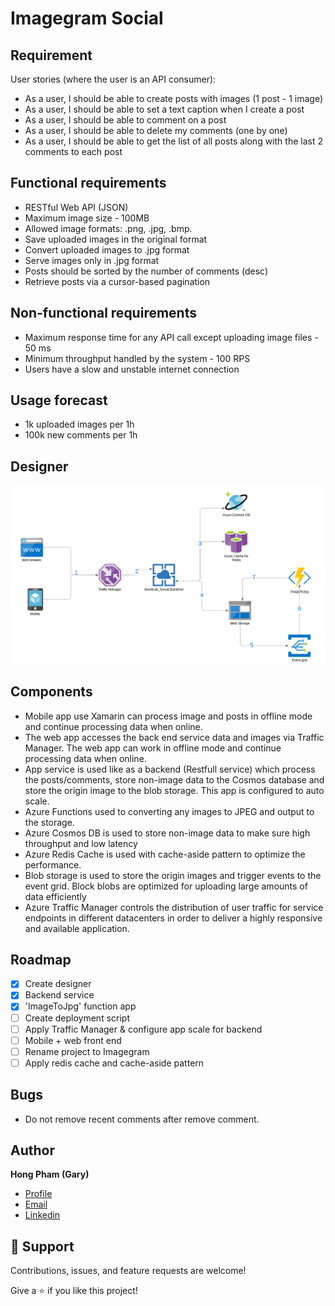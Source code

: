 # Imagegram Social

## Requirement
User stories (where the user is an API consumer):
- As a user, I should be able to create posts with images (1 post - 1 image)
- As a user, I should be able to set a text caption when I create a post
- As a user, I should be able to comment on a post
- As a user, I should be able to delete my comments (one by one)
- As a user, I should be able to get the list of all posts along with the last 2 comments
to each post

## Functional requirements
- RESTful Web API (JSON)
- Maximum image size - 100MB
- Allowed image formats: .png, .jpg, .bmp.
- Save uploaded images in the original format
- Convert uploaded images to .jpg format
- Serve images only in .jpg format
- Posts should be sorted by the number of comments (desc)
- Retrieve posts via a cursor-based pagination

## Non-functional requirements
- Maximum response time for any API call except uploading image files - 50 ms
- Minimum throughput handled by the system - 100 RPS
- Users have a slow and unstable internet connection

## Usage forecast
- 1k uploaded images per 1h
- 100k new comments per 1h

## Designer
![Imagegram](/designer.png "Imagegram")

## Components
- Mobile app use Xamarin can process image and posts in offline mode and continue processing data when online.
- The web app accesses the back end service data and images via Traffic Manager. The web app can work in offline mode and continue processing data when online.
- App service is used like as a backend (Restfull service) which process the posts/comments, store non-image data to the Cosmos database and store the origin image to the blob storage. This app is configured to auto scale.
- Azure Functions used to converting any images to JPEG and output to the storage.
- Azure Cosmos DB is used to store non-image data to make sure high throughput and low latency
- Azure Redis Cache is used with cache-aside pattern to optimize the performance.
- Blob storage is used to store the origin images and trigger events to the event grid. Block blobs are optimized for uploading large amounts of data efficiently
- Azure Traffic Manager controls the distribution of user traffic for service endpoints in different datacenters in order to deliver a highly responsive and available application.

## Roadmap
- [X] Create designer
- [X] Backend service
- [X] 'ImageToJpg' function app
- [ ] Create deployment script
- [ ] Apply Traffic Manager & configure app scale for backend
- [ ] Mobile + web front end
- [ ] Rename project to Imagegram
- [ ] Apply redis cache and cache-aside pattern
## Bugs
- Do not remove recent comments after remove comment.

## Author
**Hong Pham (Gary)**

- [Profile](https://github.com/hongph85 "Hong Pham")
- [Email](mailto:hongph85@gmail.com?subject=Hi "Hi!")
- [Linkedin](https://www.linkedin.com/in/hongph85 "Linkedin")

## 🤝 Support

Contributions, issues, and feature requests are welcome!

Give a ⭐️ if you like this project!